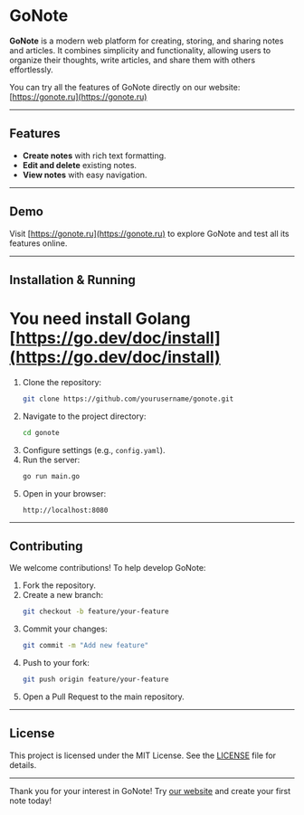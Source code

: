 # GoNote

**GoNote** is a modern web platform for creating, storing, and sharing notes and articles. It combines simplicity and functionality, allowing users to organize their thoughts, write articles, and share them with others effortlessly.

You can try all the features of GoNote directly on our website: [https://gonote.ru](https://gonote.ru)

 ---

## Features

- **Create notes** with rich text formatting.
- **Edit and delete** existing notes.
- **View notes** with easy navigation.

 ---

## Demo

Visit [https://gonote.ru](https://gonote.ru) to explore GoNote and test all its features online.

 ---

## Installation & Running
# You need install Golang [https://go.dev/doc/install](https://go.dev/doc/install)
1. Clone the repository:
   ```bash
   git clone https://github.com/yourusername/gonote.git
   ```
2. Navigate to the project directory:
   ```bash
   cd gonote
   ```
3. Configure settings (e.g., `config.yaml`).
4. Run the server:
   ```bash
   go run main.go
   ```
5. Open in your browser:
   ```
   http://localhost:8080
   ```

 ---

## Contributing

We welcome contributions! To help develop GoNote:

1. Fork the repository.
2. Create a new branch:
   ```bash
   git checkout -b feature/your-feature
   ```
3. Commit your changes:
   ```bash
   git commit -m "Add new feature"
   ```
4. Push to your fork:
   ```bash
   git push origin feature/your-feature
   ```
5. Open a Pull Request to the main repository.

 ---

## License

This project is licensed under the MIT License. See the [LICENSE](LICENSE) file for details.

 ---

Thank you for your interest in GoNote! Try [our website](https://gonote.ru) and create your first note today!
